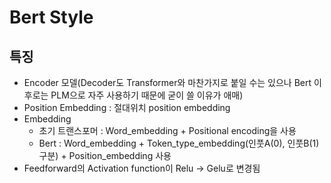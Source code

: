 # Bert Style

## 특징
- Encoder 모델(Decoder도 Transformer와 마찬가지로 붙일 수는 있으나 Bert 이후로는 PLM으로 자주 사용하기 때문에 굳이 쓸 이유가 애매)
- Position Embedding : 절대위치 position embedding
- Embedding
  - 초기 트랜스포머 : Word_embedding + Positional encoding을 사용
  - Bert : Word_embedding + Token_type_embedding(인풋A(0), 인풋B(1) 구분) + Position_embedding 사용
- Feedforward의 Activation function이 Relu -> Gelu로 변경됨
